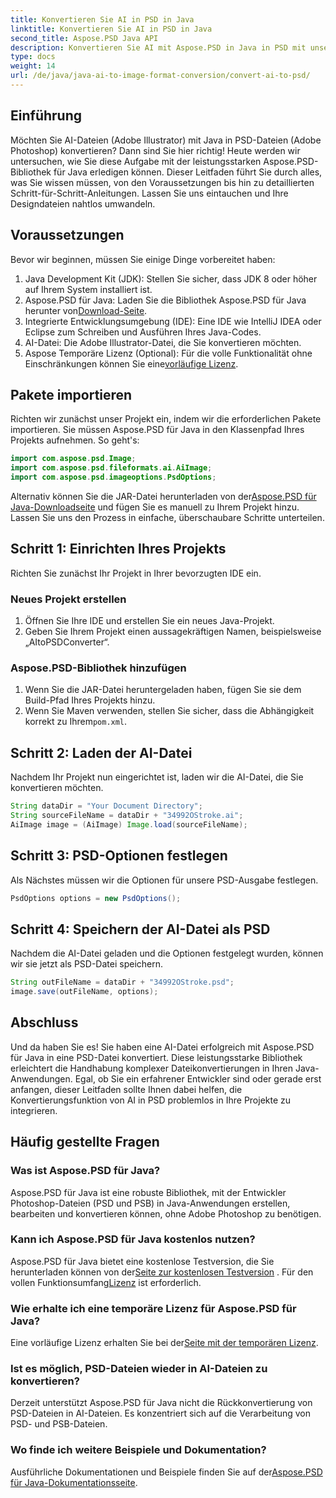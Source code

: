 ```yaml
---
title: Konvertieren Sie AI in PSD in Java
linktitle: Konvertieren Sie AI in PSD in Java
second_title: Aspose.PSD Java API
description: Konvertieren Sie AI mit Aspose.PSD in Java in PSD mit unserer einfachen Schritt-für-Schritt-Anleitung. Perfekt für Entwickler, die eine schnelle und nahtlose Dateikonvertierung benötigen.
type: docs
weight: 14
url: /de/java/java-ai-to-image-format-conversion/convert-ai-to-psd/
---
```

## Einführung
Möchten Sie AI-Dateien (Adobe Illustrator) mit Java in PSD-Dateien (Adobe Photoshop) konvertieren? Dann sind Sie hier richtig! Heute werden wir untersuchen, wie Sie diese Aufgabe mit der leistungsstarken Aspose.PSD-Bibliothek für Java erledigen können. Dieser Leitfaden führt Sie durch alles, was Sie wissen müssen, von den Voraussetzungen bis hin zu detaillierten Schritt-für-Schritt-Anleitungen. Lassen Sie uns eintauchen und Ihre Designdateien nahtlos umwandeln.
## Voraussetzungen
Bevor wir beginnen, müssen Sie einige Dinge vorbereitet haben:
1. Java Development Kit (JDK): Stellen Sie sicher, dass JDK 8 oder höher auf Ihrem System installiert ist.
2.  Aspose.PSD für Java: Laden Sie die Bibliothek Aspose.PSD für Java herunter von[Download-Seite](https://releases.aspose.com/psd/java/).
3. Integrierte Entwicklungsumgebung (IDE): Eine IDE wie IntelliJ IDEA oder Eclipse zum Schreiben und Ausführen Ihres Java-Codes.
4. AI-Datei: Die Adobe Illustrator-Datei, die Sie konvertieren möchten.
5.  Aspose Temporäre Lizenz (Optional): Für die volle Funktionalität ohne Einschränkungen können Sie eine[vorläufige Lizenz](https://purchase.aspose.com/temporary-license/).
## Pakete importieren
Richten wir zunächst unser Projekt ein, indem wir die erforderlichen Pakete importieren. Sie müssen Aspose.PSD für Java in den Klassenpfad Ihres Projekts aufnehmen. So geht's:
```java
import com.aspose.psd.Image;
import com.aspose.psd.fileformats.ai.AiImage;
import com.aspose.psd.imageoptions.PsdOptions;
```
 Alternativ können Sie die JAR-Datei herunterladen von der[Aspose.PSD für Java-Downloadseite](https://releases.aspose.com/psd/java/) und fügen Sie es manuell zu Ihrem Projekt hinzu.
Lassen Sie uns den Prozess in einfache, überschaubare Schritte unterteilen.
## Schritt 1: Einrichten Ihres Projekts
Richten Sie zunächst Ihr Projekt in Ihrer bevorzugten IDE ein.
### Neues Projekt erstellen
1. Öffnen Sie Ihre IDE und erstellen Sie ein neues Java-Projekt.
2. Geben Sie Ihrem Projekt einen aussagekräftigen Namen, beispielsweise „AItoPSDConverter“.
### Aspose.PSD-Bibliothek hinzufügen
1. Wenn Sie die JAR-Datei heruntergeladen haben, fügen Sie sie dem Build-Pfad Ihres Projekts hinzu.
2.  Wenn Sie Maven verwenden, stellen Sie sicher, dass die Abhängigkeit korrekt zu Ihrem`pom.xml`.
## Schritt 2: Laden der AI-Datei
Nachdem Ihr Projekt nun eingerichtet ist, laden wir die AI-Datei, die Sie konvertieren möchten.
```java
String dataDir = "Your Document Directory"; 
String sourceFileName = dataDir + "34992OStroke.ai";       
AiImage image = (AiImage) Image.load(sourceFileName);
```
## Schritt 3: PSD-Optionen festlegen
Als Nächstes müssen wir die Optionen für unsere PSD-Ausgabe festlegen.
```java
PsdOptions options = new PsdOptions();
```
## Schritt 4: Speichern der AI-Datei als PSD
Nachdem die AI-Datei geladen und die Optionen festgelegt wurden, können wir sie jetzt als PSD-Datei speichern.
```java
String outFileName = dataDir + "34992OStroke.psd";
image.save(outFileName, options);
```
## Abschluss
Und da haben Sie es! Sie haben eine AI-Datei erfolgreich mit Aspose.PSD für Java in eine PSD-Datei konvertiert. Diese leistungsstarke Bibliothek erleichtert die Handhabung komplexer Dateikonvertierungen in Ihren Java-Anwendungen. Egal, ob Sie ein erfahrener Entwickler sind oder gerade erst anfangen, dieser Leitfaden sollte Ihnen dabei helfen, die Konvertierungsfunktion von AI in PSD problemlos in Ihre Projekte zu integrieren.
## Häufig gestellte Fragen
### Was ist Aspose.PSD für Java?
Aspose.PSD für Java ist eine robuste Bibliothek, mit der Entwickler Photoshop-Dateien (PSD und PSB) in Java-Anwendungen erstellen, bearbeiten und konvertieren können, ohne Adobe Photoshop zu benötigen.
### Kann ich Aspose.PSD für Java kostenlos nutzen?
 Aspose.PSD für Java bietet eine kostenlose Testversion, die Sie herunterladen können von der[Seite zur kostenlosen Testversion](https://releases.aspose.com/) . Für den vollen Funktionsumfang[Lizenz](https://purchase.aspose.com/buy) ist erforderlich.
### Wie erhalte ich eine temporäre Lizenz für Aspose.PSD für Java?
 Eine vorläufige Lizenz erhalten Sie bei der[Seite mit der temporären Lizenz](https://purchase.aspose.com/temporary-license/).
### Ist es möglich, PSD-Dateien wieder in AI-Dateien zu konvertieren?
Derzeit unterstützt Aspose.PSD für Java nicht die Rückkonvertierung von PSD-Dateien in AI-Dateien. Es konzentriert sich auf die Verarbeitung von PSD- und PSB-Dateien.
### Wo finde ich weitere Beispiele und Dokumentation?
 Ausführliche Dokumentationen und Beispiele finden Sie auf der[Aspose.PSD für Java-Dokumentationsseite](https://reference.aspose.com/psd/java/).